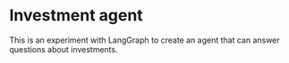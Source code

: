 # Investment agent

This is an experiment with LangGraph to create an agent that can answer questions about investments.
